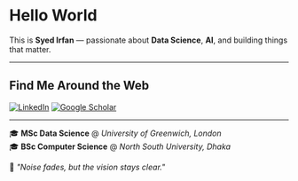 # Hello World

This is **Syed Irfan** — passionate about **Data Science**, **AI**, and building things that matter.

---

## Find Me Around the Web

[![LinkedIn](https://img.shields.io/badge/LinkedIn-%230077B5.svg?&style=flat-square&logo=linkedin&logoColor=white)](https://www.linkedin.com/in/syedirfanx/)
[![Google Scholar](https://img.shields.io/badge/Google%20Scholar-4285F4?style=flat-square&logo=google-scholar&logoColor=white)](https://scholar.google.com/citations?user=MG9ta8wAAAAJ&hl=en)

---

🎓 **MSc Data Science** @ _University of Greenwich, London_  
🎓 **BSc Computer Science** @ _North South University, Dhaka_

🧭 _"Noise fades, but the vision stays clear."_

